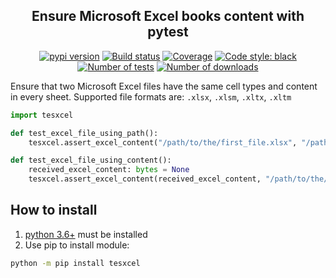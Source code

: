 <h2 align="center">Ensure Microsoft Excel books content with pytest</h2>

<p align="center">
<a href="https://pypi.org/project/tesxcel/"><img alt="pypi version" src="https://img.shields.io/pypi/v/tesxcel"></a>
<a href="https://travis-ci.org/Colin-b/tesxcel"><img alt="Build status" src="https://api.travis-ci.org/Colin-b/tesxcel.svg?branch=develop"></a>
<a href="https://travis-ci.org/Colin-b/tesxcel"><img alt="Coverage" src="https://img.shields.io/badge/coverage-100%25-brightgreen"></a>
<a href="https://github.com/psf/black"><img alt="Code style: black" src="https://img.shields.io/badge/code%20style-black-000000.svg"></a>
<a href="https://travis-ci.org/Colin-b/tesxcel"><img alt="Number of tests" src="https://img.shields.io/badge/tests-4 passed-blue"></a>
<a href="https://pypi.org/project/tesxcel/"><img alt="Number of downloads" src="https://img.shields.io/pypi/dm/tesxcel"></a>
</p>

Ensure that two Microsoft Excel files have the same cell types and content in every sheet.
Supported file formats are: `.xlsx`, `.xlsm`, `.xltx`, `.xltm`

```python
import tesxcel

def test_excel_file_using_path():
    tesxcel.assert_excel_content("/path/to/the/first_file.xlsx", "/path/to/the/second_file.xlsx")

def test_excel_file_using_content():
    received_excel_content: bytes = None
    tesxcel.assert_excel_content(received_excel_content, "/path/to/the/excel_file_to_compare.xlsx")
```

## How to install
1. [python 3.6+](https://www.python.org/downloads/) must be installed
2. Use pip to install module:
```sh
python -m pip install tesxcel
```
